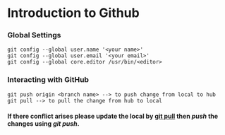 # Introduction to Github

### Global Settings

    git config --global user.name '<your name>' 
    git config --global user.email '<your email>'
    git config --global core.editor /usr/bin/<editor>
    
### Interacting with GitHub
    
    git push origin <branch name> --> to push change from local to hub
    git pull --> to pull the change from hub to local
    
#### If there conflict arises please update the local by <u>git pull</u> then ***push*** the changes using ***git push***.